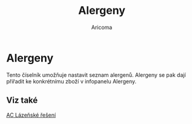 ﻿---
    title: "Alergeny"
    author: Aricoma
    ms.date: 04/30/2018
    ms.topic: article
    ms.prod: dynamics-nav-2017
    ms.contentlocale: cs-cz
    ms.lasthandoff: 04/30/2018
---

# Alergeny

Tento číselník umožňuje nastavit seznam alergenů. Alergeny se pak dají přiřadit ke konkrétnímu zboží v infopanelu Alergeny. 


## <a name="see-also"></a>Viz také
[AC Lázeňské řešení](ac-spa-solution.md)